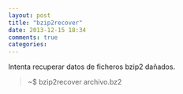 ```yaml
---
layout: post
title: "bzip2recover"
date: 2013-12-15 18:34
comments: true
categories: 
---
```

Intenta recuperar datos de ficheros bzip2 dañados.

>~$ bzip2recover archivo.bz2

